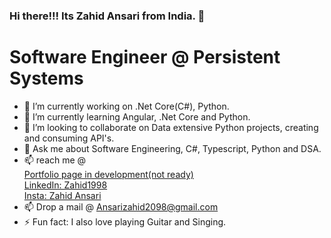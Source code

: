 ### Hi there!!! Its Zahid Ansari from India. 👋 
<h1>Software Engineer @ Persistent Systems</h1>

- 🔭 I’m currently working on .Net Core(C#), Python.
- 🌱 I’m currently learning Angular, .Net Core and Python.
- 👯 I’m looking to collaborate on Data extensive Python projects, creating and consuming API's.
- 💬 Ask me about Software Engineering, C#, Typescript, Python and DSA.
- 📫 reach me @ <br>
    <a href="https://zahid92.github.io/Portfolio/">Portfolio page in development(not ready)</a><br>
    <a href="https://www.linkedin.com/in/zahid1998/">LinkedIn: Zahid1998</a><br>
    <a href="https://www.instagram.com/zahid_ansari_92">Insta: Zahid Ansari</a>
- 📫 Drop a mail @ <a href="ansarizahid2098@gmail.com">Ansarizahid2098@gmail.com</a>
- ⚡ Fun fact: I also love playing Guitar and Singing.
